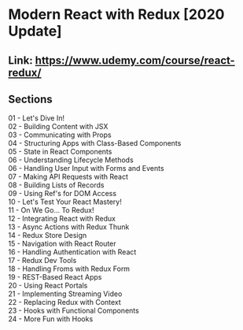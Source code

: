 # Modern React with Redux [2020 Update]

## Link: https://www.udemy.com/course/react-redux/

## Sections

01 - Let's Dive In!<br/>
02 - Building Content with JSX<br/>
03 - Communicating with Props<br/>
04 - Structuring Apps with Class-Based Components<br/>
05 - State in React Components<br/>
06 - Understanding Lifecycle Methods<br/>
06 - Handling User Input with Forms and Events<br/>
07 - Making API Requests with React<br/>
08 - Building Lists of Records<br/>
09 - Using Ref's for DOM Access<br/>
10 - Let's Test Your React Mastery!<br/>
11 - On We Go... To Redux!<br/>
12 - Integrating React with Redux<br/>
13 - Async Actions with Redux Thunk<br/>
14 - Redux Store Design<br/>
15 - Navigation with React Router<br/>
16 - Handling Authentication with React<br/>
17 - Redux Dev Tools<br/>
18 - Handling Froms with Redux Form<br/>
19 - REST-Based React Apps<br/>
20 - Using React Portals<br/>
21 - Implementing Streaming Video<br/>
22 - Replacing Redux with Context<br/>
23 - Hooks with Functional Components<br/>
24 - More Fun with Hooks<br/>